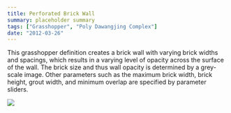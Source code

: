 ```yaml
---
title: Perforated Brick Wall
summary: placeholder summary
tags: ["Grasshopper", "Poly Dawangjing Complex"]
date: "2012-03-26"
---
```


This grasshopper definition creates a brick wall with varying brick widths and spacings, which results in a varying level of opacity across the surface of the wall. The brick size and thus wall opacity is determined by a grey-scale image. Other parameters such as the maximum brick width, brick height, grout width, and minimum overlap are specified by parameter sliders.

![](sample-image.png)

